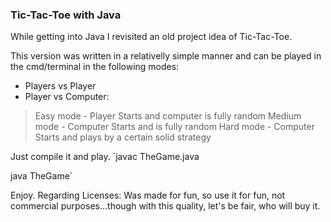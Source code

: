 ### Tic-Tac-Toe with Java

While getting into Java I revisited an old project idea of Tic-Tac-Toe.

This version was written in a relativelly simple manner and can be played in the cmd/terminal in the following modes:

* Players vs Player
* Player vs Computer:
> Easy mode - Player Starts and computer is fully random
> Medium mode - Computer Starts and is fully random
> Hard mode - Computer Starts and plays by a certain solid strategy

Just compile it and play.
`javac TheGame.java

java TheGame`

Enjoy.
Regarding Licenses:
Was made for fun, so use it for fun, not commercial purposes...though with this quality, let's be fair, who will buy it.
